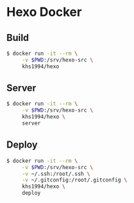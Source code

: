 # Hexo Docker

## Build

```bash
$ docker run -it --rm \
     -v $PWD:/srv/hexo-src \
     khs1994/hexo
```

## Server

```bash
$ docker run -it --rm \
     -v $PWD:/srv/hexo-src \
     khs1994/hexo \
     server
```

## Deploy

```bash
$ docker run -it --rm \
     -v $PWD:/srv/hexo-src \
     -v ~/.ssh:/root/.ssh \
     -v ~/.gitconfig:/root/.gitconfig \
     khs1994/hexo \
     deploy
```

